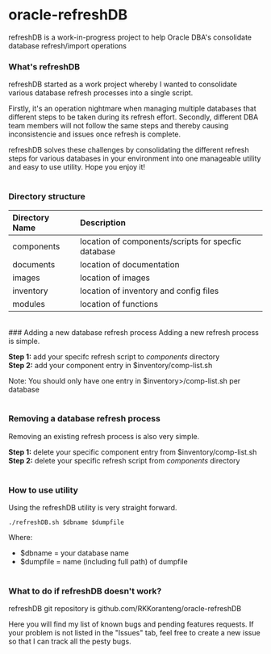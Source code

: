 # oracle-refreshDB
refreshDB is a work-in-progress project to help Oracle DBA's consolidate database refresh/import operations<br/>

### What's refreshDB
refreshDB started as a work project whereby I wanted to consolidate
various database refresh processes into a single script.<br/>

Firstly, it's an operation nightmare when managing multiple databases
that different steps to be taken during its refresh effort.
Secondly, different DBA team members will not follow the same steps
and thereby causing inconsistencie and issues once refresh is complete.<br/>

refreshDB solves these challenges by consolidating the different refresh
steps for various databases in your environment into one manageable
utility and easy to use utility. Hope you enjoy it!<br/><br/>


### Directory structure
| Directory Name | Description |
|:---            | :---        |
| components     | location of components/scripts for specfic database |
| documents      | location of documentation |
| images         | location of images |
| inventory      | location of inventory and config files |
| modules        | location of functions |
<br/>
### Adding a new database refresh process
Adding  a new refresh process is simple.<br/>

 **Step 1:** add your specifc refresh script to $components$ directory<br/>
 **Step 2:** add your component entry in $inventory/comp-list.sh<br/>

 Note: You should only have one entry in $inventory>/comp-list.sh per database<br/><br/>


### Removing a database refresh process
Removing an existing refresh process is also very simple.<br/>

 **Step 1:** delete your specific component entry from $inventory/comp-list.sh<br/>
 **Step 2:** delete your specific refresh script from $components$ directory<br/><br/>


### How to use utility
Using the refreshDB utility is very straight forward.<br/>

 `./refreshDB.sh $dbname $dumpfile`
 
 Where:<br/>
 * $dbname =  your database name<br/>
 * $dumpfile = name (including full path) of dumpfile<br/><br/>
 
### What to do if refreshDB doesn't work?
refreshDB git repository is github.com/RKKoranteng/oracle-refreshDB<br/>

Here you will find my list of known bugs and pending features requests.
If your problem is not listed in the "Issues" tab, feel free to create
a new issue so that I can track all the pesty bugs.

